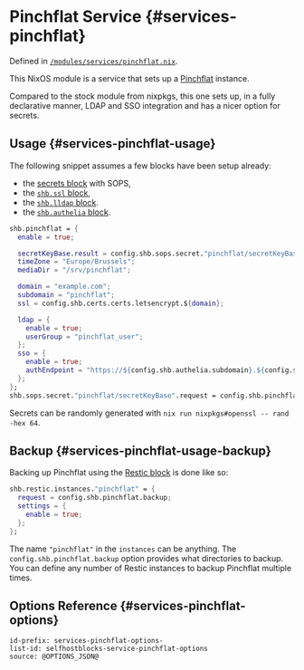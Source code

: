 # Pinchflat Service {#services-pinchflat}

Defined in [`/modules/services/pinchflat.nix`](@REPO@/modules/services/pinchflat.nix).

This NixOS module is a service that sets up a [Pinchflat](https://github.com/kieraneglin/pinchflat) instance.

Compared to the stock module from nixpkgs,
this one sets up, in a fully declarative manner,
LDAP and SSO integration
and has a nicer option for secrets.

## Usage {#services-pinchflat-usage}

The following snippet assumes a few blocks have been setup already:

- the [secrets block](usage.html#usage-secrets) with SOPS,
- the [`shb.ssl` block](blocks-ssl.html#usage),
- the [`shb.lldap` block](blocks-lldap.html#blocks-lldap-global-setup).
- the [`shb.authelia` block](blocks-authelia.html#blocks-sso-global-setup).

```nix
shb.pinchflat = {
  enable = true;

  secretKeyBase.result = config.shb.sops.secret."pinchflat/secretKeyBase".result;
  timeZone = "Europe/Brussels";
  mediaDir = "/srv/pinchflat";

  domain = "example.com";
  subdomain = "pinchflat";
  ssl = config.shb.certs.certs.letsencrypt.${domain};

  ldap = {
    enable = true;
    userGroup = "pinchflat_user";
  };
  sso = {
    enable = true;
    authEndpoint = "https://${config.shb.authelia.subdomain}.${config.shb.authelia.domain}";
  };
};
shb.sops.secret."pinchflat/secretKeyBase".request = config.shb.pinchflat.secretKeyBase.request;
```

Secrets can be randomly generated with `nix run nixpkgs#openssl -- rand -hex 64`.

## Backup {#services-pinchflat-usage-backup}

Backing up Pinchflat using the [Restic block](blocks-restic.html) is done like so:

```nix
shb.restic.instances."pinchflat" = {
  request = config.shb.pinchflat.backup;
  settings = {
    enable = true;
  };
};
```

The name `"pinchflat"` in the `instances` can be anything.
The `config.shb.pinchflat.backup` option provides what directories to backup.
You can define any number of Restic instances to backup Pinchflat multiple times.

## Options Reference {#services-pinchflat-options}

```{=include=} options
id-prefix: services-pinchflat-options-
list-id: selfhostblocks-service-pinchflat-options
source: @OPTIONS_JSON@
```
